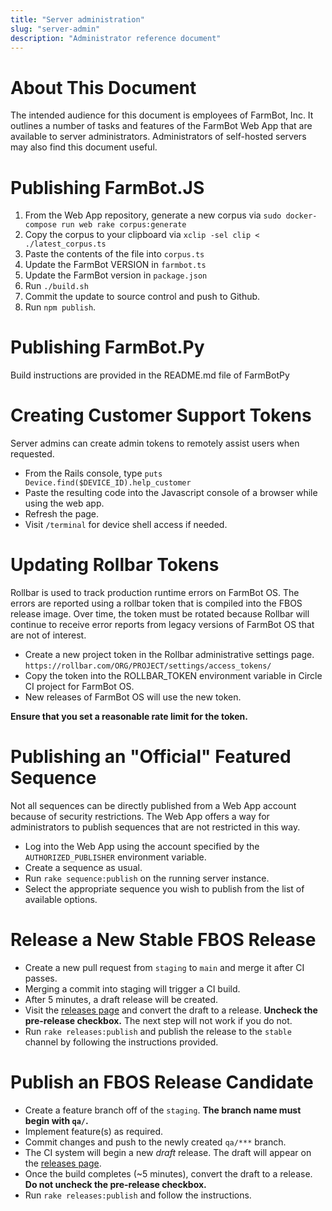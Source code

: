 ```yaml
---
title: "Server administration"
slug: "server-admin"
description: "Administrator reference document"
---
```


# About This Document

The intended audience for this document is employees of FarmBot, Inc. It outlines a number of tasks and features of the FarmBot Web App that are available to server administrators. Administrators of self-hosted servers may also find this document useful.

# Publishing FarmBot.JS

1. From the Web App repository, generate a new corpus via `sudo docker-compose run web rake corpus:generate`
1. Copy the corpus to your clipboard via `xclip -sel clip < ./latest_corpus.ts`
1. Paste the contents of the file into `corpus.ts`
1. Update the FarmBot VERSION in `farmbot.ts`
1. Update the FarmBot version in `package.json`
1. Run `./build.sh`
1. Commit the update to source control and push to Github.
1. Run `npm publish`.

# Publishing FarmBot.Py

Build instructions are provided in the README.md file of FarmBotPy

# Creating Customer Support Tokens

Server admins can create admin tokens to remotely assist users when requested.

 * From the Rails console, type `puts Device.find($DEVICE_ID).help_customer`
 * Paste the resulting code into the Javascript console of a browser while using the web app.
 * Refresh the page.
 * Visit `/terminal` for device shell access if needed.

# Updating Rollbar Tokens

Rollbar is used to track production runtime errors on FarmBot OS. The errors are reported using a rollbar token that is compiled into the FBOS release image.
Over time, the token must be rotated because Rollbar will continue to receive error reports from legacy versions of FarmBot OS that are not of interest.

 * Create a new project token in the Rollbar administrative settings page. `https://rollbar.com/ORG/PROJECT/settings/access_tokens/`
 * Copy the token into the ROLLBAR_TOKEN environment variable in Circle CI project for FarmBot OS.
 * New releases of FarmBot OS will use the new token.

**Ensure that you set a reasonable rate limit for the token.**

# Publishing an "Official" Featured Sequence

Not all sequences can be directly published from a Web App account because of security restrictions.
The Web App offers a way for administrators to publish sequences that are not restricted in this way.

 * Log into the Web App using the account specified by the `AUTHORIZED_PUBLISHER` environment variable.
 * Create a sequence as usual.
 * Run `rake sequence:publish` on the running server instance.
 * Select the appropriate sequence you wish to publish from the list of available options.

# Release a New Stable FBOS Release

 * Create a new pull request from `staging` to `main` and merge it after CI passes.
 * Merging a commit into staging will trigger a CI build.
 * After 5 minutes, a draft release will be created.
 * Visit the [releases page](https://github.com/FarmBot/farmbot_os/releases) and convert the draft to a release. **Uncheck the pre-release checkbox.** The next step will not work if you do not.
 * Run `rake releases:publish` and publish the release to the `stable` channel by following the instructions provided.

# Publish an FBOS Release Candidate

 * Create a feature branch off of the `staging`. **The branch name must begin with `qa/`.**
 * Implement feature(s) as required.
 * Commit changes and push to the newly created `qa/***` branch.
 * The CI system will begin a new _draft_ release. The draft will appear on the [releases page](https://github.com/FarmBot/farmbot_os/releases).
 * Once the build completes (~5 minutes), convert the draft to a release. **Do not uncheck the pre-release checkbox.**
 * Run `rake releases:publish` and follow the instructions.

